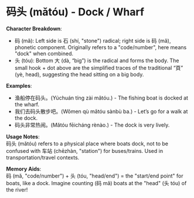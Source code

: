# **码头 (mǎtóu) - Dock / Wharf**

**Character Breakdown**:  
- 码 (mǎ): Left side is 石 (shí, "stone") radical; right side is 码 (mǎ), phonetic component. Originally refers to a "code/number", here means "dock" when combined.  
- 头 (tóu): Bottom 大 (dà, “big”) is the radical and forms the body. The small hook + dot above are the simplified traces of the traditional “頁” (yè, head), suggesting the head sitting on a big body.

**Examples**:  
- 渔船停在码头。(Yúchuán tíng zài mǎtóu.) - The fishing boat is docked at the wharf.  
- 我们去码头散步吧。(Wǒmen qù mǎtóu sànbù ba.) - Let’s go for a walk at the dock.  
- 码头非常热闹。(Mǎtóu fēicháng rènào.) - The dock is very lively.

**Usage Notes**:  
码头 (mǎtóu) refers to a physical place where boats dock, not to be confused with 车站 (chēzhàn, "station") for buses/trains. Used in transportation/travel contexts.

**Memory Aids**:  
码 (mǎ, "code/number") + 头 (tóu, "head/end") = the "start/end point" for boats, like a dock. Imagine counting (码 mǎ) boats at the "head" (头 tóu) of the river!
